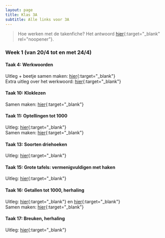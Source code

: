 ```yaml
---
layout: page
title: Klas 3A
subtitle: Alle links voor 3A
---
```

> Hoe werken met de takenfiche? Het antwoord [hier](https://www.loom.com/share/1d1dd13b5fa74721b959a3686669588f){:target="_blank" rel="noopener"}.


### Week 1 (van 20/4 tot en met 24/4)

#### Taak 4: Werkwoorden
Uitleg + beetje samen maken: [hier](https://www.loom.com/share/bf26daf08e67429eab863d6557c51d1e){:target="_blank"}  
Extra uitleg over het werkwoord: [hier](https://www.xnapda.be/filmpjes/3de-leerjaar/werkwoord){:target="_blank"}

#### Taak 10: Kloklezen
Samen maken: [hier](https://www.loom.com/share/af9ed502ffe7465fb8531642bca5773f){:target="_blank"}  

#### Taak 11: Optellingen tot 1000
Uitleg: [hier](https://www.loom.com/share/2ce92f76bab749cda8e5e6536e174850){:target="_blank"}  
Samen maken: [hier](https://www.loom.com/share/4b301842b04c464abc3b542473799764){:target="_blank"}

#### Taak 13: Soorten driehoeken
Uitleg: [hier](https://www.loom.com/share/887caa04ab264420ace9125e1e7c8ac4){:target="_blank"}  

#### Taak 15: Grote tafels: vermenigvuldigen met haken
Uitleg: [hier](https://www.loom.com/share/f9ed59cfbdbb4c14b88093f88b49c466){:target="_blank"}  

#### Taak 16: Getallen tot 1000, herhaling
Uitleg: [hier](https://www.loom.com/share/284caad1af2140ee8ca40945dafa4464){:target="_blank"} en [hier](https://www.xnapda.be/filmpjes/3de-leerjaar/de-tekens-en){:target="_blank"}   
Samen maken: [hier](https://www.loom.com/share/31014ddbcaa340ada202d0625c41f7ca){:target="_blank"}

#### Taak 17: Breuken, herhaling
Uitleg: [hier](https://www.loom.com/share/3811eb0002fc422f9124e3f9a5c24c04){:target="_blank"}  
